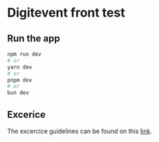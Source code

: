 # Digitevent front test

## Run the app

```bash
npm run dev
# or
yarn dev
# or
pnpm dev
# or
bun dev
```

## Excerice

The excercice guidelines can be found on this [link](https://wearedigitevent.notion.site/Digitevent-Front-Test-8f6ee862076c4df28f0853276ecaf229).
